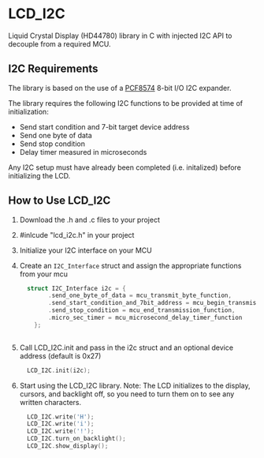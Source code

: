 # LCD_I2C
Liquid Crystal Display (HD44780) library in C with injected I2C API to decouple from a required MCU.

## I2C Requirements
The library is based on the use of a [PCF8574](https://www.nxp.com/docs/en/data-sheet/PCF8574_PCF8574A.pdf) 8-bit I/O I2C expander.

The library requires the following I2C functions to be provided at time of initialization:
  * Send start condition and 7-bit target device address
  * Send one byte of data
  * Send stop condition
  * Delay timer measured in microseconds

Any I2C setup must have already been completed (i.e. initalized) before initializing the LCD.

## How to Use LCD_I2C
  1. Download the .h and .c files to your project
  2. #inlcude "lcd_i2c.h" in your project
  3. Initialize your I2C interface on your MCU
  4. Create an ```I2C_Interface``` struct and assign the appropriate functions from your mcu
  
      ```C
      	struct I2C_Interface i2c = {
		      .send_one_byte_of_data = mcu_transmit_byte_function,
		      .send_start_condition_and_7bit_address = mcu_begin_transmission_function,
		      .send_stop_condition = mcu_end_transmission_function,
		      .micro_sec_timer = mcu_microsecond_delay_timer_function
          };
		  
  5. Call LCD_I2C.init and pass in the i2c struct and an optional device address (default is 0x27)
  
  	  ```C
     	LCD_I2C.init(i2c);
     
  6. Start using the LCD_I2C library. Note: The LCD initializes to the display, cursors, and backlight off, so you need to turn them on to see any written characters.

  	  ```C
		LCD_I2C.write('H');
		LCD_I2C.write('i');
		LCD_I2C.write('!');
		LCD_I2C.turn_on_backlight();
		LCD_I2C.show_display();
